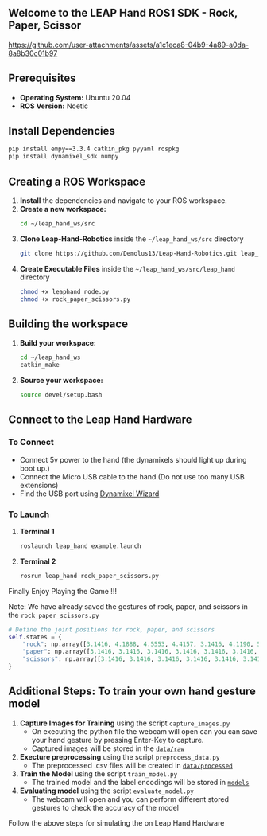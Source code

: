 ## Welcome to the LEAP Hand ROS1 SDK - Rock, Paper, Scissor
https://github.com/user-attachments/assets/a1c1eca8-04b9-4a89-a0da-8a8b30c01b97
## Prerequisites
- **Operating System:** Ubuntu 20.04
- **ROS Version:** Noetic

## Install Dependencies
```bash
pip install empy==3.3.4 catkin_pkg pyyaml rospkg
pip install dynamixel_sdk numpy
```

## Creating a ROS Workspace
1. **Install** the dependencies and navigate to your ROS workspace.
2. **Create a new workspace:**
    ```bash
    cd ~/leap_hand_ws/src
    ```
3. **Clone Leap-Hand-Robotics** inside the `~/leap_hand_ws/src` directory
    ```bash
    git clone https://github.com/Demolus13/Leap-Hand-Robotics.git leap_hand --recursive
    ```
4. **Create Executable Files** inside the `~/leap_hand_ws/src/leap_hand` directory
    ```bash
    chmod +x leaphand_node.py
    chmod +x rock_paper_scissors.py
    ```

## Building the workspace
1. **Build your workspace:**
    ```bash
    cd ~/leap_hand_ws
    catkin_make
    ```
2. **Source your workspace:**
    ```bash
    source devel/setup.bash
    ```

## Connect to the Leap Hand Hardware
### To Connect
- Connect 5v power to the hand (the dynamixels should light up during boot up.)
- Connect the Micro USB cable to the hand (Do not use too many USB extensions)
- Find the USB port using [Dynamixel Wizard](https://emanual.robotis.com/docs/en/software/dynamixel/dynamixel_wizard2/)

### To Launch
1. **Terminal 1**
    ```bash
    roslaunch leap_hand example.launch
    ```
2. **Terminal 2**
    ```bash
    rosrun leap_hand rock_paper_scissors.py
    ```
Finally Enjoy Playing the Game !!!

Note: We have already saved the gestures of rock, paper, and scissors in the `rock_paper_scissors.py`
```python
# Define the joint positions for rock, paper, and scissors
self.states = {
    "rock": np.array([3.1416, 4.1888, 4.5553, 4.4157, 3.1416, 4.1190, 5.1487, 4.2412, 3.1416, 4.2237, 4.7124, 4.4506, 2.6005, 1.5184, 4.6775, 4.4157]),
    "paper": np.array([3.1416, 3.1416, 3.1416, 3.1416, 3.1416, 3.1416, 3.1416, 3.1416, 3.1416, 3.1416, 3.1416, 3.1416, 3.1416, 3.1416, 3.1416, 3.1416]),
    "scissors": np.array([3.1416, 3.1416, 3.1416, 3.1416, 3.1416, 3.1416, 3.1416, 3.1416, 3.1416, 4.2237, 4.7124, 4.4506, 2.6005, 1.5184, 4.6775, 4.4157])
}
```

## Additional Steps: To train your own hand gesture model
1. **Capture Images for Training** using the script `capture_images.py`
    - On executing the python file the webcam will open can you can save your hand gesture by pressing Enter-Key to capture.
    - Captured images will be stored in the [`data/raw`](./hand_gesture/data/raw/)
2. **Execture preprocessing** using the script `preprocess_data.py`
    - The preprocessed .csv files will be created in [`data/processed`](./hand_gesture/data/processed/)
3. **Train the Model** using the script `train_model.py`
    - The trained model and the label encodings will be stored in [`models`](./hand_gesture/models/)
4. **Evaluating model** using the script `evaluate_model.py`
    - The webcam will open and you can perform different stored gestures to check the accuracy of the model

Follow the above steps for simulating the on Leap Hand Hardware


